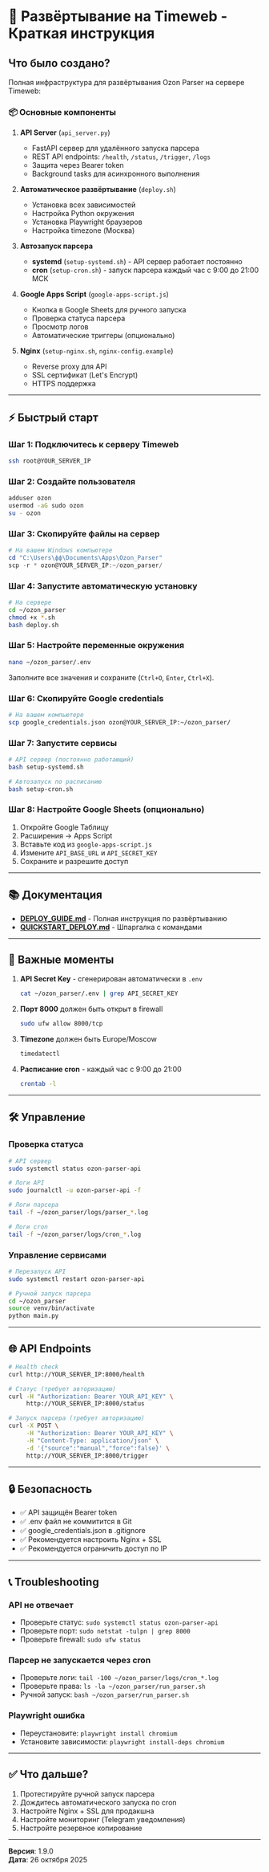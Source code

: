 # 🚀 Развёртывание на Timeweb - Краткая инструкция

## Что было создано?

Полная инфраструктура для развёртывания Ozon Parser на сервере Timeweb:

### 📦 Основные компоненты

1. **API Server** (`api_server.py`)
   - FastAPI сервер для удалённого запуска парсера
   - REST API endpoints: `/health`, `/status`, `/trigger`, `/logs`
   - Защита через Bearer token
   - Background tasks для асинхронного выполнения

2. **Автоматическое развёртывание** (`deploy.sh`)
   - Установка всех зависимостей
   - Настройка Python окружения
   - Установка Playwright браузеров
   - Настройка timezone (Москва)

3. **Автозапуск парсера**
   - **systemd** (`setup-systemd.sh`) - API сервер работает постоянно
   - **cron** (`setup-cron.sh`) - запуск парсера каждый час с 9:00 до 21:00 МСК

4. **Google Apps Script** (`google-apps-script.js`)
   - Кнопка в Google Sheets для ручного запуска
   - Проверка статуса парсера
   - Просмотр логов
   - Автоматические триггеры (опционально)

5. **Nginx** (`setup-nginx.sh`, `nginx-config.example`)
   - Reverse proxy для API
   - SSL сертификат (Let's Encrypt)
   - HTTPS поддержка

---

## ⚡ Быстрый старт

### Шаг 1: Подключитесь к серверу Timeweb

```bash
ssh root@YOUR_SERVER_IP
```

### Шаг 2: Создайте пользователя

```bash
adduser ozon
usermod -aG sudo ozon
su - ozon
```

### Шаг 3: Скопируйте файлы на сервер

```powershell
# На вашем Windows компьютере
cd "C:\Users\фф\Documents\Apps\Ozon_Parser"
scp -r * ozon@YOUR_SERVER_IP:~/ozon_parser/
```

### Шаг 4: Запустите автоматическую установку

```bash
# На сервере
cd ~/ozon_parser
chmod +x *.sh
bash deploy.sh
```

### Шаг 5: Настройте переменные окружения

```bash
nano ~/ozon_parser/.env
```

Заполните все значения и сохраните (`Ctrl+O`, `Enter`, `Ctrl+X`).

### Шаг 6: Скопируйте Google credentials

```bash
# На вашем компьютере
scp google_credentials.json ozon@YOUR_SERVER_IP:~/ozon_parser/
```

### Шаг 7: Запустите сервисы

```bash
# API сервер (постоянно работающий)
bash setup-systemd.sh

# Автозапуск по расписанию
bash setup-cron.sh
```

### Шаг 8: Настройте Google Sheets (опционально)

1. Откройте Google Таблицу
2. Расширения → Apps Script
3. Вставьте код из `google-apps-script.js`
4. Измените `API_BASE_URL` и `API_SECRET_KEY`
5. Сохраните и разрешите доступ

---

## 📚 Документация

- **[DEPLOY_GUIDE.md](DEPLOY_GUIDE.md)** - Полная инструкция по развёртыванию
- **[QUICKSTART_DEPLOY.md](QUICKSTART_DEPLOY.md)** - Шпаргалка с командами

---

## 🔑 Важные моменты

1. **API Secret Key** - сгенерирован автоматически в `.env`
   ```bash
   cat ~/ozon_parser/.env | grep API_SECRET_KEY
   ```

2. **Порт 8000** должен быть открыт в firewall
   ```bash
   sudo ufw allow 8000/tcp
   ```

3. **Timezone** должен быть Europe/Moscow
   ```bash
   timedatectl
   ```

4. **Расписание cron** - каждый час с 9:00 до 21:00
   ```bash
   crontab -l
   ```

---

## 🛠️ Управление

### Проверка статуса

```bash
# API сервер
sudo systemctl status ozon-parser-api

# Логи API
sudo journalctl -u ozon-parser-api -f

# Логи парсера
tail -f ~/ozon_parser/logs/parser_*.log

# Логи cron
tail -f ~/ozon_parser/logs/cron_*.log
```

### Управление сервисами

```bash
# Перезапуск API
sudo systemctl restart ozon-parser-api

# Ручной запуск парсера
cd ~/ozon_parser
source venv/bin/activate
python main.py
```

---

## 🌐 API Endpoints

```bash
# Health check
curl http://YOUR_SERVER_IP:8000/health

# Статус (требует авторизацию)
curl -H "Authorization: Bearer YOUR_API_KEY" \
     http://YOUR_SERVER_IP:8000/status

# Запуск парсера (требует авторизацию)
curl -X POST \
     -H "Authorization: Bearer YOUR_API_KEY" \
     -H "Content-Type: application/json" \
     -d '{"source":"manual","force":false}' \
     http://YOUR_SERVER_IP:8000/trigger
```

---

## 🔒 Безопасность

- ✅ API защищён Bearer token
- ✅ .env файл не коммитится в Git
- ✅ google_credentials.json в .gitignore
- ✅ Рекомендуется настроить Nginx + SSL
- ✅ Рекомендуется ограничить доступ по IP

---

## 📞 Troubleshooting

### API не отвечает
- Проверьте статус: `sudo systemctl status ozon-parser-api`
- Проверьте порт: `sudo netstat -tulpn | grep 8000`
- Проверьте firewall: `sudo ufw status`

### Парсер не запускается через cron
- Проверьте логи: `tail -100 ~/ozon_parser/logs/cron_*.log`
- Проверьте права: `ls -la ~/ozon_parser/run_parser.sh`
- Ручной запуск: `bash ~/ozon_parser/run_parser.sh`

### Playwright ошибка
- Переустановите: `playwright install chromium`
- Установите зависимости: `playwright install-deps chromium`

---

## ✅ Что дальше?

1. Протестируйте ручной запуск парсера
2. Дождитесь автоматического запуска по cron
3. Настройте Nginx + SSL для продакшна
4. Настройте мониторинг (Telegram уведомления)
5. Настройте резервное копирование

---

**Версия**: 1.9.0  
**Дата**: 26 октября 2025
